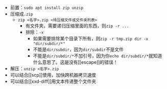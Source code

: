 - 前置：`sudo apt install zip unzip`
- 压缩成`.zip`
  - `zip <名字>.zip <待压缩文件或文件夹列表>`
    - 有文件夹，需要递归压缩里面的东西，则`zip -r ...`
    - 排除：`-x`
      - 如果需要排除某个目录下所有，则`zip -r tmp.zip dir -x "dir/subdir/*"`
      - 不能是`dir/subdir`，因为`dir/subdir`不是文件
      - 不能是`dir/subdir/*`不加引号，因为你`echo dir/subdir/*`就知道什么意思了。这是没有[[escape]]的错误！
- 解压：`unzip <名字>.zip`
- 可以结合[[scp]]使用，加快跨机器拷贝速度
- 可以结合[[xxd-diff]]用文本传递整个文件夹
